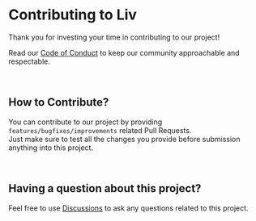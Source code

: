 # Contributing to Liv

Thank you for investing your time in contributing to our project!

Read our [Code of Conduct](./CODE_OF_CONDUCT.md) to keep our community approachable and respectable.

<br>

## How to Contribute?

You can contribute to our project by providing `features/bugfixes/improvements` related Pull Requests.
<br>
Just make sure to test all the changes you provide before submission anything into this project.

<br>

## Having a question about this project?

Feel free to use [Discussions](https://github.com/codesbiome/electron-react-webpack-typescript-2022/discussions) to ask any questions related to this project.
